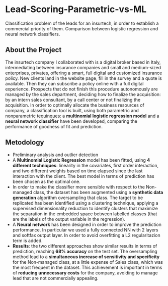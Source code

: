 # Lead-Scoring-Parametric-vs-ML
Classification problem of the leads for an insurtech, in order to establish a commercial priority of them. Comparison between logistic regression and neural network classifiers.

## About the Project
The insurtech company I collaborated with is a digital broker based in Italy, intermediating between insurance companies and small and medium-sized enterprises, privates, offering a smart, full digital and customized insurance policy. New clients land in the website page, fill in the survey and a quote is available. Then they can subscribe a policy online with a full digital experience. Prospects that do not finish this procedure autonomously are managed by the sales department, deciding how to finalize the acquisition: by an intern sales consultant, by a call center or not finalizing the acquisition. In order to optimally allocate the business resources of company, a classification tool is built, using both parametric and nonparametric tequinques: a **multinomial logistic regression model** and a **neural network classifier** have been developed, comparing the performance of goodness of fit and prediction. 

## Metodology
- Preliminary analysis and outlier detection
- A **Multinomial Logistic Regression** model has been fitted, using **4 different techniques**: linearity in the covariates, first order interaction, and two different weights based on time elapsed since the last interaction with the client. The best model in terms of prediction has been chosen as the optimal one.
- In order to make the classifier more sensible with respect to the Non-managed class, the dataset has been augmented using a **synthetic data generation** algorithm oversampling that class. The target to be replicated has been identified using a clustering technique, applying a supervised dimensionality reduction to identify clusters that maximize the separation in the embedded space between labelled classes (that are the labels of the output variable in the regression).
- A **Neural network** has been designed in order to improve the prediction performance. In particular we used a fully connected NN with 2 layers and softfax output layer. In order to avoid overfitting a L2 regularitazion term is added.
- **Results**: the two different approaches show similar results in terms of prediction, reaching **68% accuracy** on the test set. The oversampling method lead to a **simultaneous increase of sensitivity and specificity** for the Non-managed class, at a little expense of Sales class, which was the most frequent in the dataset. This achievement is important in terms of **reducing unnecessary costs** for the company, avoiding to manage lead that are not commercially appealing.  





